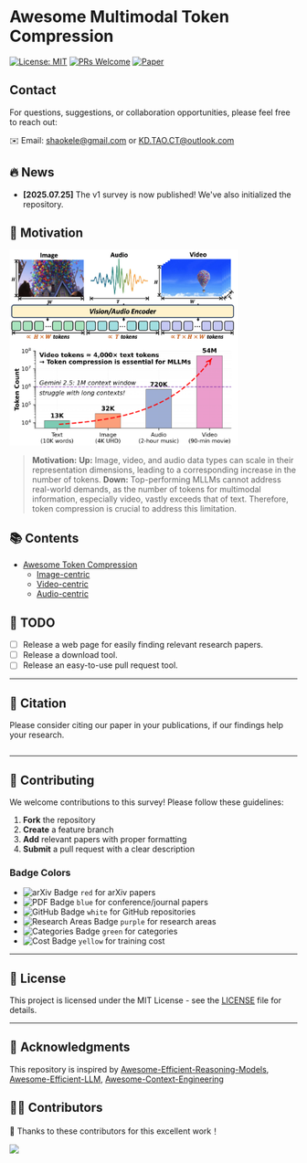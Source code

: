 # Awesome Multimodal Token Compression

[![License: MIT](https://img.shields.io/badge/License-MIT-yellow.svg)](https://opensource.org/licenses/MIT)
[![PRs Welcome](https://img.shields.io/badge/PRs-welcome-brightgreen.svg?style=flat-square)](http://makeapullrequest.com)
[![Paper](https://img.shields.io/badge/Paper-Published-green.svg)]()

##  Contact

For questions, suggestions, or collaboration opportunities, please feel free to reach out:

✉️ Email:  [shaokele@gmail.com](mailto:shaokele@gmail.com) or [KD.TAO.CT@outlook.com](mailto:KD.TAO.CT@outlook.com)

## 🔥 News

- **[2025.07.25]** The v1 survey is now published! We've also initialized the repository.

## 🎯 Motivation
<div align="left">
  <img src="images/motivation.png" alt="Awesome Token Compression" width="400"/>
</div>

> **Motivation:** **Up:** Image, video, and audio data types can scale in their representation dimensions, leading to a corresponding increase in the number of tokens. **Down:** Top-performing MLLMs cannot address real-world demands, as the number of tokens for multimodal information, especially video, vastly exceeds that of text. Therefore, token compression is crucial to address this limitation.

## 📚 Contents

- [Awesome Token Compression](#awesome-multimodal-token-compression)
    - [Image-centric](https://github.com/cokeshao/Awesome-Multimodal-Token-Compression/tree/main/image.md)
    - [Video-centric](https://github.com/cokeshao/Awesome-Multimodal-Token-Compression/tree/main/video.md)
    - [Audio-centric](https://github.com/cokeshao/Awesome-Multimodal-Token-Compression/tree/main/audio.md)


## 🚧 TODO

- [ ] Release a web page for easily finding relevant research papers.
- [ ] Release a download tool.
- [ ] Release an easy-to-use pull request tool.

---

## 📌 Citation

Please consider citing our paper in your publications, if our findings help your research.

```bibtex

```

---

## 🤝 Contributing

We welcome contributions to this survey! Please follow these guidelines:

1. **Fork** the repository
2. **Create** a feature branch
3. **Add** relevant papers with proper formatting
4. **Submit** a pull request with a clear description

### Badge Colors
- ![arXiv Badge](https://img.shields.io/badge/arXiv-red) `red` for arXiv papers
- ![PDF Badge](https://img.shields.io/badge/PDF-blue) `blue` for conference/journal papers
- ![GitHub Badge](https://img.shields.io/badge/GitHub-white) `white` for GitHub repositories
- ![Research Areas Badge](https://img.shields.io/badge/Areas-purple) `purple` for research areas
- ![Categories Badge](https://img.shields.io/badge/Categories-green) `green` for categories
- ![Cost Badge](https://img.shields.io/badge/Cost-yellow) `yellow` for training cost

---

## 📄 License

This project is licensed under the MIT License - see the [LICENSE](LICENSE) file for details.

---

## 🙏 Acknowledgments

This repository is inspired by [Awesome-Efficient-Reasoning-Models](https://github.com/fscdc/Awesome-Efficient-Reasoning-Models), [Awesome-Efficient-LLM](https://github.com/horseee/Awesome-Efficient-LLM/), [Awesome-Context-Engineering](https://github.com/Meirtz/Awesome-Context-Engineering)

## 🧑‍💻 Contributors

👏 Thanks to these contributors for this excellent work！

<a href="https://github.com/cokeshao/Awesome-Multimodal-Token-Compression/graphs/contributors">
  <img src="https://contrib.rocks/image?repo=cokeshao/Awesome-Multimodal-Token-Compression" />
</a>

